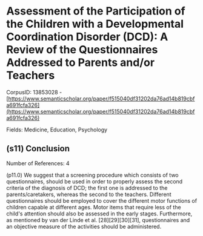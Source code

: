 # Assessment of the Participation of the Children with a Developmental Coordination Disorder (DCD): A Review of the Questionnaires Addressed to Parents and/or Teachers

CorpusID: 13853028 - [https://www.semanticscholar.org/paper/f515040df31202da76ad14b819cbfa691fcfa326](https://www.semanticscholar.org/paper/f515040df31202da76ad14b819cbfa691fcfa326)

Fields: Medicine, Education, Psychology

## (s11) Conclusion
Number of References: 4

(p11.0) We suggest that a screening procedure which consists of two questionnaires, should be used in order to properly assess the second criteria of the diagnosis of DCD; the first one is addressed to the parents/caretakers, whereas the second to the teachers. Different questionnaires should be employed to cover the different motor functions of children capable at different ages. Motor items that require less of the child's attention should also be assessed in the early stages. Furthermore, as mentioned by van der Linde et al. [28][29][30][31], questionnaires and an objective measure of the activities should be administered.
